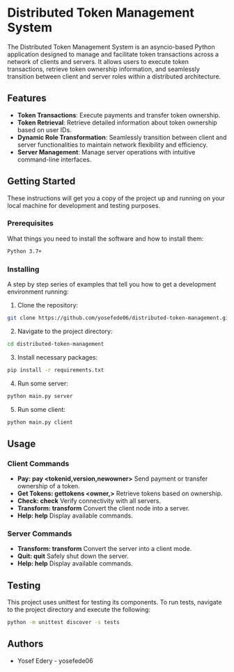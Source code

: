 # Distributed Token Management System

The Distributed Token Management System is an asyncio-based Python application designed to manage and facilitate token transactions across a network of clients and servers. It allows users to execute token transactions, retrieve token ownership information, and seamlessly transition between client and server roles within a distributed architecture.

## Features

- **Token Transactions**: Execute payments and transfer token ownership.
- **Token Retrieval**: Retrieve detailed information about token ownership based on user IDs.
- **Dynamic Role Transformation**: Seamlessly transition between client and server functionalities to maintain network flexibility and efficiency.
- **Server Management**: Manage server operations with intuitive command-line interfaces.

## Getting Started

These instructions will get you a copy of the project up and running on your local machine for development and testing purposes.

### Prerequisites

What things you need to install the software and how to install them:

```bash
Python 3.7+
```
### Installing
A step by step series of examples that tell you how to get a development environment running:
1. Clone the repository:


```bash
git clone https://github.com/yosefede06/distributed-token-management.git
```
2. Navigate to the project directory:
```bash
cd distributed-token-management
```
3. Install necessary packages:
```bash 
pip install -r requirements.txt
```
4. Run some server:
```bash
python main.py server
```
5. Run some client:
```bash
python main.py client
```
## Usage
### Client Commands
- **Pay: pay <tokenid,version,newowner>**
Send payment or transfer ownership of a token.
- **Get Tokens: gettokens <owner,>** Retrieve tokens based on ownership.
- **Check: check** Verify connectivity with all servers.
- **Transform: transform** Convert the client node into a server.
- **Help: help** Display available commands.
### Server Commands
- **Transform: transform** Convert the server into a client mode.
- **Quit: quit** Safely shut down the server.
- **Help: help** Display available commands.

## Testing
This project uses unittest for testing its components. To run tests, navigate to the project directory and execute the following:

```bash
python -m unittest discover -s tests
```
## Authors
- Yosef Edery - yosefede06

